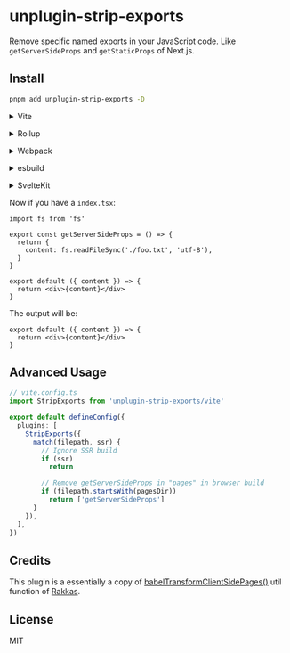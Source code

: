 # unplugin-strip-exports

Remove specific named exports in your JavaScript code. Like `getServerSideProps` and `getStaticProps` of Next.js.

## Install

```bash
pnpm add unplugin-strip-exports -D
```

<details>
<summary>Vite</summary><br>

```ts
// vite.config.ts
import StripExports from 'unplugin-strip-exports/vite'

export default defineConfig({
  plugins: [
    StripExports({
      match() {
        return ['getServerSideProps']
      }
    }),
  ],
})
```

<br></details>

<details>
<summary>Rollup</summary><br>

```ts
// rollup.config.js
import StripExports from 'unplugin-strip-exports/rollup'

export default {
  plugins: [
    StripExports({
      match() {
        return ['getServerSideProps']
      }
    }),
  ],
}
```

<br></details>


<details>
<summary>Webpack</summary><br>

```ts
// webpack.config.js
module.exports = {
  /* ... */
  plugins: [
    require('unplugin-strip-exports/webpack')({
      match() {
        return ['getServerSideProps']
      }
    })
  ]
}
```

<br></details>

<details>
<summary>esbuild</summary><br>

```ts
// esbuild.config.js
import { build } from 'esbuild'
import StripExports from 'unplugin-strip-exports/esbuild'

build({
  plugins: [StripExports({
    match() {
      return ['getServerSideProps']
    }
  })],
})
```

<br></details>

<details>
<summary>SvelteKit</summary><br>

```js
// svelte.config.js
import { removeExports } from 'unplugin-strip-exports'

const config = {
  preprocess: [
    {
      script({ content }) {
        return removeExports(content, ['getServerSideProps'])
      }
    }
  ]
}
```

<br></details>

Now if you have a `index.tsx`:

```tsx
import fs from 'fs'

export const getServerSideProps = () => {
  return {
    content: fs.readFileSync('./foo.txt', 'utf-8'),
  }
}

export default ({ content }) => {
  return <div>{content}</div>
}
```

The output will be:

```tsx
export default ({ content }) => {
  return <div>{content}</div>
}
```

## Advanced Usage

```ts
// vite.config.ts
import StripExports from 'unplugin-strip-exports/vite'

export default defineConfig({
  plugins: [
    StripExports({
      match(filepath, ssr) {
        // Ignore SSR build
        if (ssr)
          return

        // Remove getServerSideProps in "pages" in browser build
        if (filepath.startsWith(pagesDir))
          return ['getServerSideProps']
      }
    }),
  ],
})
```

## Credits

This plugin is a essentially a copy of [babelTransformClientSidePages()](https://github.com/rakkasjs/rakkasjs/blob/main/packages/rakkasjs/src/features/run-server-side/implementation/transform/transform-client-page.ts) util function of [Rakkas](https://github.com/rakkasjs/rakkasjs).

## License

MIT
